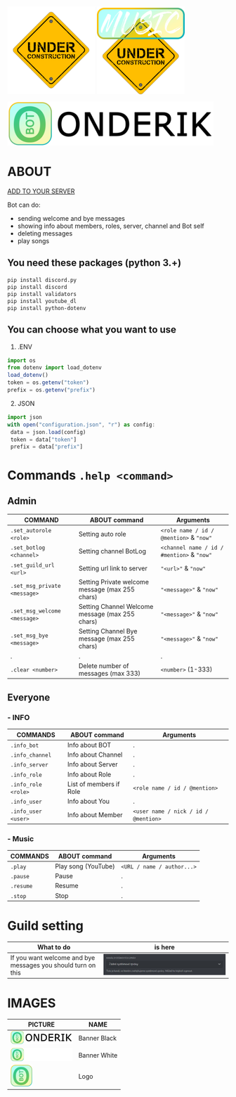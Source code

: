 <p>
    <img src="src/under_construction.png" height="200"/>
    <img src="src/music_under_construction.png" height="200"/>
</p>

<a><img src="src/onderik-black.png" alt="banner black" height="100"></a>

# ABOUT

[ADD TO YOUR SERVER](https://discord.com/api/oauth2/authorize?client_id=804733813976203284&permissions=8&scope=bot)

Bot can do:

- sending welcome and bye messages
- showing info about members, roles, server, channel and Bot self
- deleting messages
- play songs

## You need these packages (python 3.+)

```
pip install discord.py
pip install discord
pip install validators
pip install youtube_dl
pip install python-dotenv
```

## You can choose what you want to use

1. .ENV

```javascript
import os
from dotenv import load_dotenv
load_dotenv()
token = os.getenv("token")
prefix = os.getenv("prefix")
```

2. JSON

```javascript
import json
with open("configuration.json", "r") as config: 
 data = json.load(config)
 token = data["token"]
 prefix = data["prefix"]
```

# Commands `.help <command>`

## Admin

COMMAND | ABOUT command | Arguments
------------- | ------------- | -------------
`.set_autorole <role>` | Setting auto role | `<role name / id / @mention>` & `"now"`
`.set_botlog <channel>` | Setting channel BotLog | `<channel name / id / #mention>` & `"now"`
`.set_guild_url <url>` | Setting url link to server | `"<url>"` & `"now"`
`.set_msg_private <message>` | Setting Private welcome message (max 255 chars) | `"<message>"` & `"now"`
`.set_msg_welcome <message>` | Setting Channel Welcome message (max 255 chars) | `"<message>"` & `"now"`
`.set_msg_bye <message>` | Setting Channel Bye message (max 255 chars) | `"<message>"` & `"now"`
. | . | .
`.clear <number>` | Delete number of messages (max 333) | `<number>` (1-333)

## Everyone

### - INFO

COMMANDS | ABOUT command | Arguments
------------- | ------------- | -------------
`.info_bot` | Info about BOT | .
`.info_channel` | Info about Channel | .
`.info_server` | Info about Server | .
`.info_role` | Info about Role | .
`.info_role <role>` | List of members if Role | `<role name / id / @mention>`
`.info_user` | Info about You | .
`.info_user <user>` | Info about Member | `<user name / nick / id / @mention>`

### - Music

COMMANDS | ABOUT command | Arguments
------------- | ------------- | -------------
`.play` | Play song (YouTube) | `<URL / name / author...>`
`.pause` | Pause | .
`.resume` | Resume | .
`.stop` | Stop | .

# Guild setting

What to do | is here
------------- | -------------
If you want welcome and bye messages you should turn on this |<img src="src/system_messages.png" alt="system messages">

# IMAGES

PICTURE | NAME
------------- | -------------
<img src="src/onderik-black.png" alt="banner black" height="30" >| Banner Black
<img src="src/onderik-white.png" alt="banner white" height="30" >| Banner White
<img src="src/logo-onderik.png" alt="logo" height="50" >| Logo
